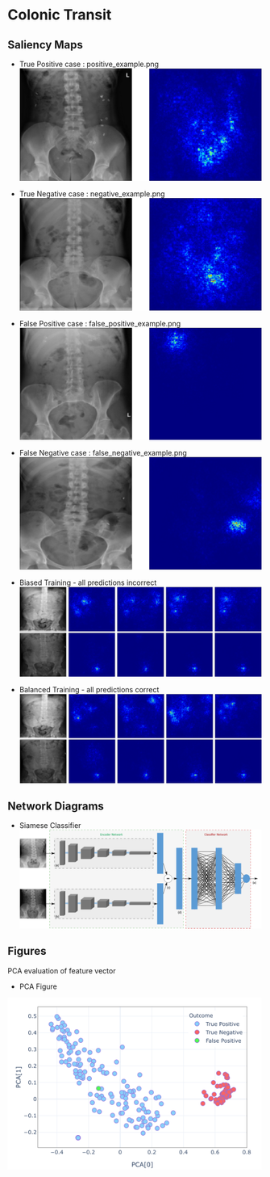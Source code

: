 # Colonic Transit

## Saliency Maps
- True Positive case : positive_example.png
![alt positive_example](./figures/positive_example.png) 

- True Negative case : negative_example.png
![True Negative](./figures/negative_example.png)

- False Positive case : false_positive_example.png
![False Positive](./figures/false_positive_example.png)

- False Negative case : false_negative_example.png
![False Negative](./figures/false_negative_example.png)


- Biased Training - all predictions incorrect 
![incorrect preds](./figures/biased_training_all_incorrect.png)

- Balanced Training - all predictions correct
![correct preds](./figures/balanced_training_all_correct.png)

## Network Diagrams

- Siamese Classifier
![Classifier](./figures/siamese_network.png)


## Figures
PCA evaluation of feature vector

- PCA Figure

![PCA](./figures/pca_result.png)
